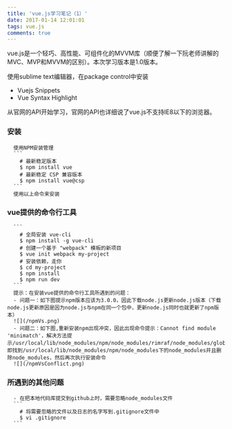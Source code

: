 ```yaml
---
title: 'vue.js学习笔记（1）'
date: 2017-01-14 12:01:01
tags: vue.js
comments: true
---
```


  vue.js是一个轻巧、高性能、可组件化的MVVM库（顺便了解一下阮老师讲解的MVC、MVP和MVVM的区别）。本次学习版本是1.0版本。

<!-- more -->
  使用sublime text编辑器，在package control中安装
  - Vuejs Snippets
  - Vue Syntax Highlight

  从官网的API开始学习，官网的API也详细说了vue.js不支持IE8以下的浏览器。

  ### 安装
      使用NPM安装管理
      ```
        # 最新稳定版本
        $ npm install vue
        # 最新稳定 CSP 兼容版本
        $ npm install vue@csp
      ```
      使用以上命令来安装

  ### vue提供的命令行工具
      ```
        # 全局安装 vue-cli
        $ npm install -g vue-cli
        # 创建一个基于 "webpack" 模板的新项目
        $ vue init webpack my-project
        # 安装依赖，走你
        $ cd my-project
        $ npm install
        $ npm run dev
      ```
      提示：在安装vue提供的命令行工具所遇到的问题：
      - 问题一：如下图提示npm版本应该为3.0.0，因此下载node.js更新node.js版本（下载node.js更新原因是因为node.js与npm在同一个包中，更新node.js同时也就更新了npm版本）
      ![](/npmVs.png)
      - 问题二：如下图,重新安装npm出现冲突，因此出现命令提示：Cannot find module 'minimatch'，解决方法提示/usr/local/lib/node_modules/npm/node_modules/rimraf/node_modules/glob/glob.js:44:17)，即找到/usr/local/lib/node_modules/npm/node_modules下的node_modules并且删除node_modules，然后再次执行安装命令
      ![](/npmVsConflict.png)

  ### 所遇到的其他问题
      - 在把本地代码库提交到github上时，需要忽略node_modules文件
      ```
        # 将需要忽略的文件以及日志的名字写到.gitignore文件中
        $ vi .gitignore
      ```




















































